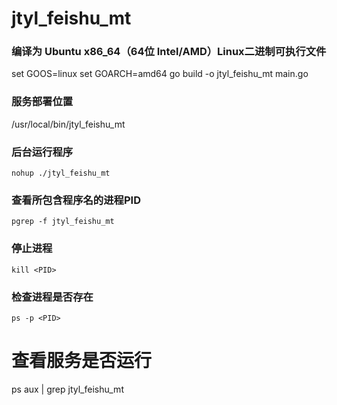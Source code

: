 # jtyl_feishu_mt

### 编译为 Ubuntu x86_64（64位 Intel/AMD）Linux二进制可执行文件
set GOOS=linux
set GOARCH=amd64
go build -o jtyl_feishu_mt main.go

### 服务部署位置
/usr/local/bin/jtyl_feishu_mt

### 后台运行程序
`nohup ./jtyl_feishu_mt`

### 查看所包含程序名的进程PID
`pgrep -f jtyl_feishu_mt`

### 停止进程
`kill <PID>`

### 检查进程是否存在
`ps -p <PID>`

# 查看服务是否运行
ps aux | grep jtyl_feishu_mt